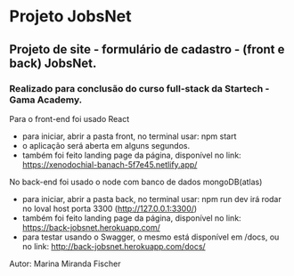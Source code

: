 # Projeto JobsNet

## Projeto de site - formulário de cadastro - (front e back) JobsNet. 
### Realizado para conclusão do curso full-stack da Startech - Gama Academy. 

Para o front-end foi usado React 
  - para iniciar, abrir a pasta front, no terminal usar: npm start
  - o aplicação será aberta em alguns segundos.
  - também foi feito landing page da página, disponível no link: https://xenodochial-banach-5f7e45.netlify.app/
  
No back-end foi usado o node com banco de dados mongoDB(atlas) 
  - para iniciar, abrir a pasta back, no terminal usar: npm run dev irá rodar no loval host porta 3300 (http://127.0.0.1:3300/)
  - também foi feito landing page da página, disponível no link: https://back-jobsnet.herokuapp.com/
  - para testar usando o Swagger, o mesmo está disponível em /docs, ou no link: http://back-jobsnet.herokuapp.com/docs/
  
  Autor: Marina Miranda Fischer

